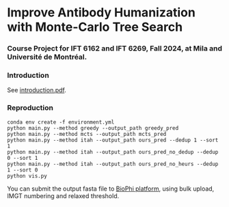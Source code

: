 # Improve Antibody Humanization with Monte-Carlo Tree Search

### Course Project for IFT 6162 and IFT 6269, Fall 2024, at Mila and Université de Montréal.

### Introduction

See [introduction.pdf](introduction.pdf).

### Reproduction

```
conda env create -f environment.yml
python main.py --method greedy --output_path greedy_pred
python main.py --method mcts --output_path mcts_pred
python main.py --method itah --output_path ours_pred --dedup 1 --sort 1
python main.py --method itah --output_path ours_pred_no_dedup --dedup 0 --sort 1
python main.py --method itah --output_path ours_pred_no_heurs --dedup 1 --sort 0
python vis.py
```
You can submit the output fasta file to [BioPhi platform](https://biophi.dichlab.org/humanization/humanness/), using bulk upload, IMGT numbering and relaxed threshold.

